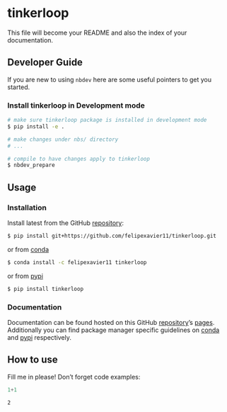 # tinkerloop


<!-- WARNING: THIS FILE WAS AUTOGENERATED! DO NOT EDIT! -->

This file will become your README and also the index of your
documentation.

## Developer Guide

If you are new to using `nbdev` here are some useful pointers to get you
started.

### Install tinkerloop in Development mode

``` sh
# make sure tinkerloop package is installed in development mode
$ pip install -e .

# make changes under nbs/ directory
# ...

# compile to have changes apply to tinkerloop
$ nbdev_prepare
```

## Usage

### Installation

Install latest from the GitHub
[repository](https://github.com/felipexavier11/tinkerloop):

``` sh
$ pip install git+https://github.com/felipexavier11/tinkerloop.git
```

or from [conda](https://anaconda.org/felipexavier11/tinkerloop)

``` sh
$ conda install -c felipexavier11 tinkerloop
```

or from [pypi](https://pypi.org/project/tinkerloop/)

``` sh
$ pip install tinkerloop
```

### Documentation

Documentation can be found hosted on this GitHub
[repository](https://github.com/felipexavier11/tinkerloop)’s
[pages](https://felipexavier11.github.io/tinkerloop/). Additionally you
can find package manager specific guidelines on
[conda](https://anaconda.org/felipexavier11/tinkerloop) and
[pypi](https://pypi.org/project/tinkerloop/) respectively.

## How to use

Fill me in please! Don’t forget code examples:

``` python
1+1
```

    2
